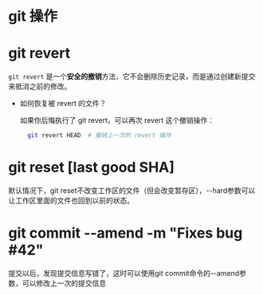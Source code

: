 # git 操作

# git revert

`git revert` 是一个**安全的撤销**方法，它不会删除历史记录，而是通过创建新提交来抵消之前的修改。

- 如何恢复被 revert 的文件？
 
  如果你后悔执行了 git revert，可以再次 revert 这个撤销操作：
  ```bash
    git revert HEAD  # 撤销上一次的 revert 操作
  ```

# git reset [last good SHA]

默认情况下，git reset不改变工作区的文件（但会改变暂存区），--hard参数可以让工作区里面的文件也回到以前的状态。


# git commit --amend -m "Fixes bug #42"

提交以后，发现提交信息写错了，这时可以使用git commit命令的--amend参数，可以修改上一次的提交信息